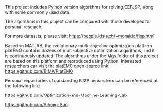 This project includes Python version algorithms for solving OEFJSP, along with some commonly used data. 

The algorithms in this project can be compared with those developed for personal research.

For more datasets, please visit: 
https://people.idsia.ch/~monaldo/fjsp.html

Based on MATLAB, the evolutionary multi-objective optimization platform platEMO contains dozens of multi-objective optimization algorithms, and it is continuously updated. 
The algorithms under the Algs folder of this project are based on this platform and reproduced using Python. Interested researchers can visit the platEMO open-source link:
https://github.com/BIMK/PlatEMO

Personal repositories of outstanding FJSP researchers can be referenced at the following link:

https://github.com/Optimization-and-Machine-Learning-Lab

https://github.com/Aihong-Sun
